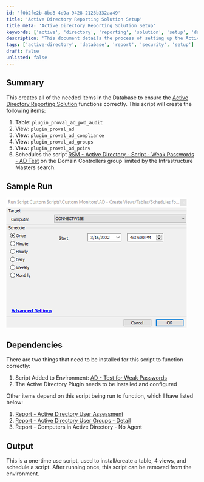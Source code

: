 ```yaml
---
id: 'f0b2fe2b-8bd8-4d9a-9428-2123b332aa49'
title: 'Active Directory Reporting Solution Setup'
title_meta: 'Active Directory Reporting Solution Setup'
keywords: ['active', 'directory', 'reporting', 'solution', 'setup', 'database']
description: 'This document details the process of setting up the Active Directory Reporting Solution by creating necessary database items including tables and views, along with scheduling an essential script for compliance and security checks.'
tags: ['active-directory', 'database', 'report', 'security', 'setup']
draft: false
unlisted: false
---
```

## Summary

This creates all of the needed items in the Database to ensure the [Active Directory Reporting Solution](<../reports/Active Directory Reporting Solution.md>) functions correctly. This script will create the following items:

1. Table: `plugin_proval_ad_pwd_audit`
2. View: `plugin_proval_ad`
3. View: `plugin_proval_ad_compliance`
4. View: `plugin_proval_ad_groups`
5. View: `plugin_proval_ad_pcinv`
6. Schedules the script [RSM - Active Directory - Script - Weak Passwords - AD Test](https://proval.itglue.com/DOC-5078775-9590761) on the Domain Controllers group limited by the Infrastructure Masters search.

## Sample Run

![Sample Run](../../../static/img/AD---Create-ViewsTableSchedule-for-AD-Reporting-Solution/image_1.png)

## Dependencies

There are two things that need to be installed for this script to function correctly:

1. Script Added to Environment: [AD - Test for Weak Passwords](https://proval.itglue.com/DOC-5078775-9492875)
2. The Active Directory Plugin needs to be installed and configured

Other items depend on this script being run to function, which I have listed below:

1. [Report - Active Directory User Assessment](<../reports/Active Directory User Assessment.md>)
2. [Report - Active Directory User Groups - Detail](https://proval.itglue.com/DOC-5078775-9493130)
3. Report - Computers in Active Directory - No Agent

## Output

This is a one-time use script, used to install/create a table, 4 views, and schedule a script. After running once, this script can be removed from the environment.












